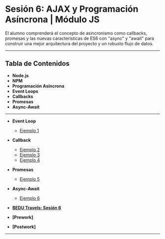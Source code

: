 # Sesión 6: AJAX y Programación Asíncrona | Módulo JS

El alumno comprenderá el concepto de asincronismo como callbacks, promesas y las nuevas características de ES6 con "async" y "await" para construir una mejor arquitectura del proyecto y un robusto flujo de datos. 


***

## Tabla de Contenidos
  
  - **Node.js**
  - **NPM**
  - **Programación Asíncrona**
  - **Event Loops**
  - **Callbacks**
  - **Promesas**
  - **Async-Await**
  <hr>

  - **Event Loop**
    - [Ejemplo 1](./Ejemplo-01)
    
  - **Callback**
    - [Ejemplo 2](./Ejemplo-02)
    - [Ejemplo 3](./Ejemplo-03)
    - [Ejemplo 4](./Ejemplo-04)
 
  - **Promesas**
    - [Ejemplo 5](./Ejemplo-05)
  - **Async-Await**
    - [Ejemplo 6](./Ejemplo-06)
    
    
  - **[BEDU Travels: Sesión 6](https://github.com/mikenieva/B1-Programacion-Con-Javascript-Expert/blob/master/BEDU-Travels.md#sesi%C3%B3n-6-asincron%C3%ADa)**
  
  - **[Prework]**
  - **[Postwork]**
  
***

